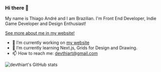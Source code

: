 ### Hi there 👋
My name is Thiago André and I am Brazilian. I'm Front End Developer, Indie Game Developer and Design Enthusiast!

[See more about me in my website!](https://www.devthiart.com)

- 🔭 I’m currently working on [my website](https://www.devthiart.com)
- 🌱 I’m currently learning Next.js, Grids for Design and Drawing.
- 📫 How to reach me: devthiart@gmail.com

![devthiart's GitHub stats](https://github-readme-stats.vercel.app/api?username=devthiart&show_icons=true&title_color=2399F5&icon_color=2399F5&text_color=ffffff&bg_color=343434)

<!--
**devthiart/devthiart** is a ✨ _special_ ✨ repository because its `README.md` (this file) appears on your GitHub profile.

Here are some ideas to get you started:

- 🔭 I’m currently working on ...
- 🌱 I’m currently learning ...
- 👯 I’m looking to collaborate on ...
- 🤔 I’m looking for help with ...
- 💬 Ask me about ...
- 📫 How to reach me: ...
- 😄 Pronouns: ...
- ⚡ Fun fact: ...
-->
